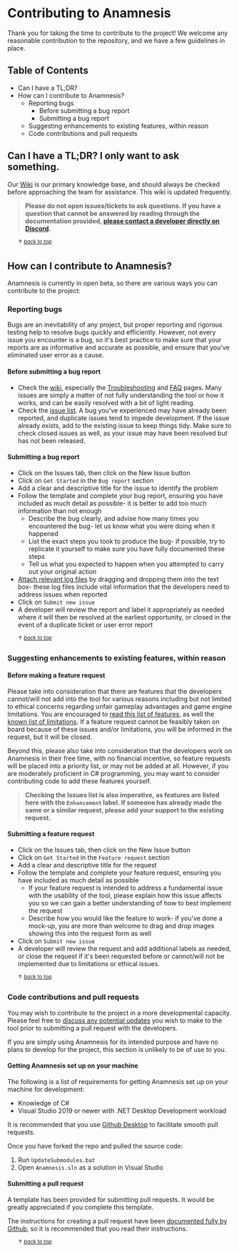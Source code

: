 # Contributing to Anamnesis

Thank you for taking the time to contribute to the project! We welcome any reasonable contribution to the repository, and we have a few guidelines in place.

## Table of Contents
- Can I have a TL;DR?
- How can I contribute to Anamnesis?
  - Reporting bugs
    - Before submitting a bug report
    - Submitting a bug report
  - Suggesting enhancements to existing features, within reason
  - Code contributions and pull requests


## Can I have a TL;DR? I only want to ask something.
Our [Wiki](https://github.com/imchillin/Anamnesis/wiki) is our primary knowledge base, and should always be checked before approaching the team for assistance. This wiki is updated frequently.

> **Please do not open issues/tickets to ask questions. If you have a question that cannot be answered by reading through the documentation provided, [please contact a developer directly on Discord](https://discord.gg/KvGJCCnG8t).** 

&nbsp;&nbsp;&nbsp;&nbsp;&nbsp;&nbsp;<sup>↑ _[back to top](#table-of-contents)</sup>_

## How can I contribute to Anamnesis?
Anamnesis is currently in open beta, so there are various ways you can contribute to the project:

### Reporting bugs
Bugs are an inevitability of any project, but proper reporting and rigorous testing help to resolve bugs quickly and efficiently. However, not every issue you encounter is a bug, so it's best practice to make sure that your reports are as informative and accurate as possible, and ensure that you've eliminated user error as a cause.

#### Before submitting a bug report
- Check the [wiki](https://github.com/imchillin/Anamnesis/wiki), especially the [Troubleshooting](https://github.com/imchillin/Anamnesis/wiki/Troubleshooting) and [FAQ](https://github.com/imchillin/Anamnesis/wiki/FAQ) pages. Many issues are simply a matter of not fully understanding the tool or how it works, and can be easily resolved with a bit of light reading.
- Check the [issue list](https://github.com/imchillin/Anamnesis/issues?q=is%3Aissu). A bug you've experienced may have already been reported, and duplicate issues tend to impede development. If the issue already exists, add to the existing issue to keep things tidy. Make sure to check closed issues as well, as your issue may have been resolved but has not been released.

#### Submitting a bug report
- Click on the Issues tab, then click on the New Issue button
- Click on `Get Started` in the `Bug report` section
- Add a clear and descriptive title for the issue to identify the problem
- Follow the template and complete your bug report, ensuring you have included as much detail as possible- it is better to add too much information than not enough
  - Describe the bug clearly, and advise how many times you encountered the bug- let us know what you were doing when it happened
  - List the exact steps you took to produce the bug- if possible, try to replicate it yourself to make sure you have fully documented these steps
  - Tell us what you expected to happen when you attempted to carry out your original action
- [Attach relevant log files](https://github.com/imchillin/Anamnesis/wiki/Troubleshooting#accessing-log-files-for-issue-reporting) by dragging and dropping them into the text box- these log files include vital information that the developers need to address issues when reported
- Click on `Submit new issue`
- A developer will review the report and label it appropriately as needed where it will then be resolved at the earliest opportunity, or closed in the event of a duplicate ticket or user error report

&nbsp;&nbsp;&nbsp;&nbsp;&nbsp;&nbsp;<sup>↑ _[back to top](#table-of-contents)</sup>_

### Suggesting enhancements to existing features, within reason

#### Before making a feature request
Please take into consideration that there are features that the developers cannot/will not add into the tool for various reasons including but not limited to ethical concerns regarding unfair gameplay advantages and game engine limitations. You are encouraged to [read this list of features](https://github.com/imchillin/Anamnesis/wiki/Before-Making-a-Suggestion), as well the [known list of limitations](https://github.com/imchillin/Anamnesis/wiki/What-is-Anamnesis%3F#limitations). If a feature request cannot be feasibly taken on board because of these issues and/or limitations, you will be informed in the request, but it will be closed.

Beyond this, please also take into consideration that the developers work on Anamnesis in their free time, with no financial incentive, so feature requests will be placed into a priority list, or may not be added at all. However, if you are moderately proficient in C# programming, you may want to consider contributing code to add these features yourself.

> **Checking the Issues list is also imperative, as features are listed here with the `Enhancement` label. If someone has already made the same or a similar request, please add your support to the existing request.**

#### Submitting a feature request
- Click on the Issues tab, then click on the New Issue button
- Click on `Get Started` in the `Feature request` section
- Add a clear and descriptive title for the request
- Follow the template and complete your feature request, ensuring you have included as much detail as possible
  - If your feature request is intended to address a fundamental issue with the usability of the tool, please explain how this issue affects you so we can gain a better understanding of how to best implement the request
  - Describe how you would like the feature to work- if you've done a mock-up, you are more than welcome to drag and drop images showing this into the request form as well
- Click on `Submit new issue`
- A developer will review the request and add additional labels as needed, or close the request if it's been requested before  or cannot/will not be implemented due to limitations or ethical issues.

&nbsp;&nbsp;&nbsp;&nbsp;&nbsp;&nbsp;<sup>↑ _[back to top](#table-of-contents)</sup>_

### Code contributions and pull requests
You may wish to contribute to the project in a more developmental capacity. Please feel free to [discuss any potential updates](https://discord.gg/KvGJCCnG8t) you wish to make to the tool prior to submitting a pull request with the developers.

If you are simply using Anamnesis for its intended purpose and have no plans to develop for the project, this section is unlikely to be of use to you.

#### Getting Anamnesis set up on your machine
The following is a list of requirements for getting Anamnesis set up on your machine for development:
- Knowledge of C#
- Visual Studio 2019 or newer with .NET Desktop Development workload

It is recommended that you use [Github Desktop](https://desktop.github.com/) to facilitate smooth pull requests.

Once you have forked the repo and pulled the source code:
1. Run `UpdateSubmodules.bat`
2. Open `Anamnesis.sln` as a solution in Visual Studio 

#### Submitting a pull request
A template has been provided for submitting pull requests. It would be greatly appreciated if you complete this template.

The instructions for creating a pull request have been [documented fully by Github](https://docs.github.com/en/github/collaborating-with-pull-requests/proposing-changes-to-your-work-with-pull-requests/creating-a-pull-request#creating-the-pull-request), so it is recommended that you read their instructions.

&nbsp;&nbsp;&nbsp;&nbsp;&nbsp;&nbsp;<sup>↑ _[back to top](#table-of-contents)</sup>_
